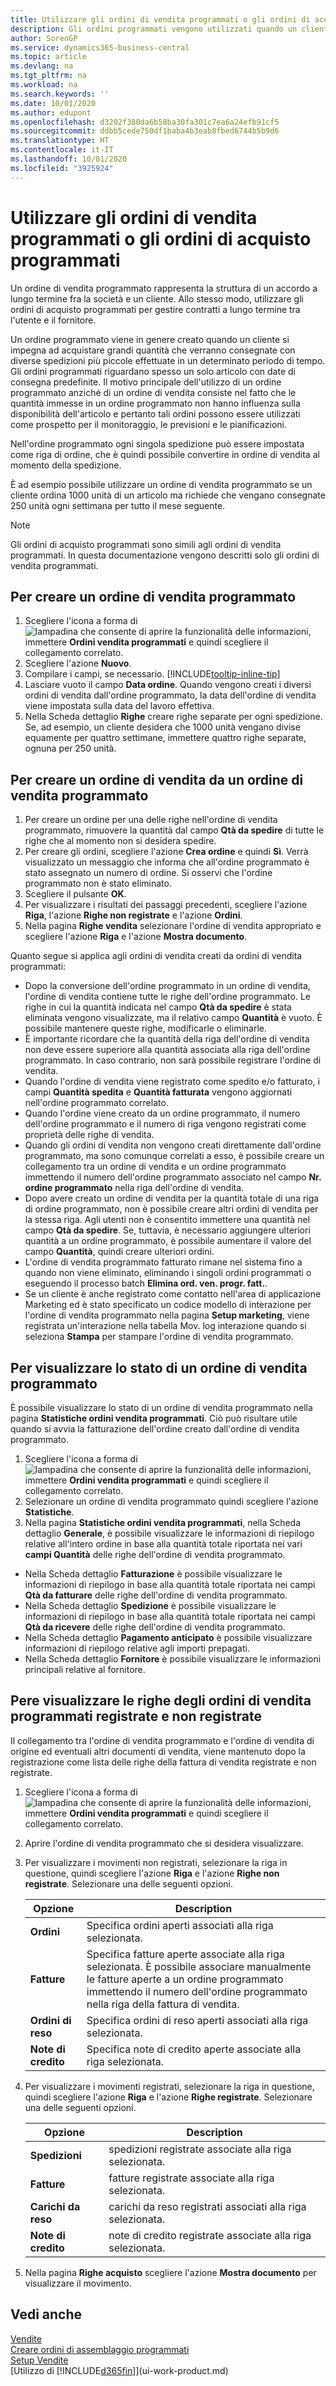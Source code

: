 ```yaml
---
title: Utilizzare gli ordini di vendita programmati o gli ordini di acquisto
description: Gli ordini programmati vengono utilizzati quando un cliente si impegna ad acquistare grandi quantità che verranno consegnate con diverse spedizioni più piccole effettuate in un determinato periodo di tempo. Lo stesso vale per l'acquisto.
author: SorenGP
ms.service: dynamics365-business-central
ms.topic: article
ms.devlang: na
ms.tgt_pltfrm: na
ms.workload: na
ms.search.keywords: ''
ms.date: 10/01/2020
ms.author: edupont
ms.openlocfilehash: d3202f380da6b58ba30fa301c7ea6a24efb91cf5
ms.sourcegitcommit: ddbb5cede750df1baba4b3eab8fbed6744b5b9d6
ms.translationtype: HT
ms.contentlocale: it-IT
ms.lasthandoff: 10/01/2020
ms.locfileid: "3925924"
---
```

# <a name="work-with-blanket-sales-orders-or-blanket-purchase-orders"></a>Utilizzare gli ordini di vendita programmati o gli ordini di acquisto programmati

Un ordine di vendita programmato rappresenta la struttura di un accordo a lungo termine fra la società e un cliente. Allo stesso modo, utilizzare gli ordini di acquisto programmati per gestire contratti a lungo termine tra l'utente e il fornitore.

Un ordine programmato viene in genere creato quando un cliente si impegna ad acquistare grandi quantità che verranno consegnate con diverse spedizioni più piccole effettuate in un determinato periodo di tempo. Gli ordini programmati riguardano spesso un solo articolo con date di consegna predefinite. Il motivo principale dell'utilizzo di un ordine programmato anziché di un ordine di vendita consiste nel fatto che le quantità immesse in un ordine programmato non hanno influenza sulla disponibilità dell'articolo e pertanto tali ordini possono essere utilizzati come prospetto per il monitoraggio, le previsioni e le pianificazioni.

Nell'ordine programmato ogni singola spedizione può essere impostata come riga di ordine, che è quindi possibile convertire in ordine di vendita al momento della spedizione.

È ad esempio possibile utilizzare un ordine di vendita programmato se un cliente ordina 1000 unità di un articolo ma richiede che vengano consegnate 250 unità ogni settimana per tutto il mese seguente.

> [!NOTE]
> Gli ordini di acquisto programmati sono simili agli ordini di vendita programmati. In questa documentazione vengono descritti solo gli ordini di vendita programmati.

## <a name="to-create-a-blanket-sales-order"></a>Per creare un ordine di vendita programmato

1. Scegliere l'icona a forma di ![lampadina che consente di aprire la funzionalità delle informazioni](media/ui-search/search_small.png "Informazioni sull'operazione che si desidera eseguire"), immettere **Ordini vendita programmati** e quindi scegliere il collegamento correlato.  
2. Scegliere l'azione **Nuovo**.  
3. Compilare i campi, se necessario. [!INCLUDE[tooltip-inline-tip](includes/tooltip-inline-tip_md.md)]
4. Lasciare vuoto il campo **Data ordine**. Quando vengono creati i diversi ordini di vendita dall'ordine programmato, la data dell'ordine di vendita viene impostata sulla data del lavoro effettiva.
5. Nella Scheda dettaglio **Righe** creare righe separate per ogni spedizione. Se, ad esempio, un cliente desidera che 1000 unità vengano divise equamente per quattro settimane, immettere quattro righe separate, ognuna per 250 unità.  

## <a name="to-create-a-sales-order-from-a-blanket-sales-order"></a>Per creare un ordine di vendita da un ordine di vendita programmato  

1. Per creare un ordine per una delle righe nell'ordine di vendita programmato, rimuovere la quantità dal campo **Qtà da spedire** di tutte le righe che al momento non si desidera spedire.  
2. Per creare gli ordini, scegliere l'azione **Crea ordine** e quindi **Sì**. Verrà visualizzato un messaggio che informa che all'ordine programmato è stato assegnato un numero di ordine. Si osservi che l'ordine programmato non è stato eliminato.  
3. Scegliere il pulsante **OK**.  
4. Per visualizzare i risultati dei passaggi precedenti, scegliere l'azione **Riga**, l'azione **Righe non registrate** e l'azione **Ordini**.  
5. Nella pagina **Righe vendita** selezionare l'ordine di vendita appropriato e scegliere l'azione **Riga** e l'azione **Mostra documento**.  

Quanto segue si applica agli ordini di vendita creati da ordini di vendita programmati:  

- Dopo la conversione dell'ordine programmato in un ordine di vendita, l'ordine di vendita contiene tutte le righe dell'ordine programmato. Le righe in cui la quantità indicata nel campo **Qtà da spedire** è stata eliminata vengono visualizzate, ma il relativo campo **Quantità** è vuoto. È possibile mantenere queste righe, modificarle o eliminarle.  
- È importante ricordare che la quantità della riga dell'ordine di vendita non deve essere superiore alla quantità associata alla riga dell'ordine programmato. In caso contrario, non sarà possibile registrare l'ordine di vendita.  
- Quando l'ordine di vendita viene registrato come spedito e/o fatturato, i campi **Quantità spedita** e **Quantità fatturata** vengono aggiornati nell'ordine programmato correlato.  
- Quando l'ordine viene creato da un ordine programmato, il numero dell'ordine programmato e il numero di riga vengono registrati come proprietà delle righe di vendita.  
- Quando gli ordini di vendita non vengono creati direttamente dall'ordine programmato, ma sono comunque correlati a esso, è possibile creare un collegamento tra un ordine di vendita e un ordine programmato immettendo il numero dell'ordine programmato associato nel campo **Nr. ordine programmato** nella riga dell'ordine di vendita.  
- Dopo avere creato un ordine di vendita per la quantità totale di una riga di ordine programmato, non è possibile creare altri ordini di vendita per la stessa riga. Agli utenti non è consentito immettere una quantità nel campo **Qtà da spedire**. Se, tuttavia, è necessario aggiungere ulteriori quantità a un ordine programmato, è possibile aumentare il valore del campo **Quantità**, quindi creare ulteriori ordini.  
- L'ordine di vendita programmato fatturato rimane nel sistema fino a quando non viene eliminato, eliminando i singoli ordini programmati o eseguendo il processo batch **Elimina ord. ven. progr. fatt.**.  
- Se un cliente è anche registrato come contatto nell'area di applicazione Marketing ed è stato specificato un codice modello di interazione per l'ordine di vendita programmato nella pagina **Setup marketing**, viene registrata un'interazione nella tabella Mov. log interazione quando si seleziona **Stampa** per stampare l'ordine di vendita programmato.

## <a name="to-view-the-status-of-a-blanket-sales-order"></a>Per visualizzare lo stato di un ordine di vendita programmato  
È possibile visualizzare lo stato di un ordine di vendita programmato nella pagina **Statistiche ordini vendita programmati**. Ciò può risultare utile quando si avvia la fatturazione dell'ordine creato dall'ordine di vendita programmato.  

1.  Scegliere l'icona a forma di ![lampadina che consente di aprire la funzionalità delle informazioni](media/ui-search/search_small.png "Informazioni sull'operazione che si desidera eseguire"), immettere **Ordini vendita programmati** e quindi scegliere il collegamento correlato.  
2.  Selezionare un ordine di vendita programmato quindi scegliere l'azione **Statistiche**.  
3.  Nella pagina **Statistiche ordini vendita programmati**, nella Scheda dettaglio **Generale**, è possibile visualizzare le informazioni di riepilogo relative all'intero ordine in base alla quantità totale riportata nei vari **campi Quantità** delle righe dell'ordine di vendita programmato.  

- Nella Scheda dettaglio **Fatturazione** è possibile visualizzare le informazioni di riepilogo in base alla quantità totale riportata nei campi **Qtà da fatturare** delle righe dell'ordine di vendita programmato.  
- Nella Scheda dettaglio **Spedizione** è possibile visualizzare le informazioni di riepilogo in base alla quantità totale riportata nei campi **Qtà da ricevere** delle righe dell'ordine di vendita programmato.  
- Nella Scheda dettaglio **Pagamento anticipato** è possibile visualizzare informazioni di riepilogo relative agli importi prepagati.  
- Nella Scheda dettaglio **Fornitore** è possibile visualizzare le informazioni principali relative al fornitore.    

## <a name="to-view-unposted-and-posted-blanket-sales-order-lines"></a>Pere visualizzare le righe degli ordini di vendita programmati registrate e non registrate   
Il collegamento tra l'ordine di vendita programmato e l'ordine di vendita di origine ed eventuali altri documenti di vendita, viene mantenuto dopo la registrazione come lista delle righe della fattura di vendita registrate e non registrate.  

1. Scegliere l'icona a forma di ![lampadina che consente di aprire la funzionalità delle informazioni](media/ui-search/search_small.png "Informazioni sull'operazione che si desidera eseguire"), immettere **Ordini vendita programmati** e quindi scegliere il collegamento correlato.
2. Aprire l'ordine di vendita programmato che si desidera visualizzare.
3. Per visualizzare i movimenti non registrati, selezionare la riga in questione, quindi scegliere l'azione **Riga** e l'azione **Righe non registrate**. Selezionare una delle seguenti opzioni.  

    |Opzione|Description|
    |--|--|
    |**Ordini**|Specifica ordini aperti associati alla riga selezionata.|
    |**Fatture**|Specifica fatture aperte associate alla riga selezionata. È possibile associare manualmente le fatture aperte a un ordine programmato immettendo il numero dell'ordine programmato nella riga della fattura di vendita.|
    |**Ordini di reso**|Specifica ordini di reso aperti associati alla riga selezionata.|
    |**Note di credito**|Specifica note di credito aperte associate alla riga selezionata.|

4. Per visualizzare i movimenti registrati, selezionare la riga in questione, quindi scegliere l'azione **Riga** e l'azione **Righe registrate**. Selezionare una delle seguenti opzioni.  

    |Opzione|Description|
    |---|----|
    |**Spedizioni**|spedizioni registrate associate alla riga selezionata.|
    |**Fatture**|fatture registrate associate alla riga selezionata.|
    |**Carichi da reso**|carichi da reso registrati associati alla riga selezionata.|
    |**Note di credito**|note di credito registrate associate alla riga selezionata.|

5. Nella pagina **Righe acquisto** scegliere l'azione **Mostra documento** per visualizzare il movimento.

## <a name="see-also"></a>Vedi anche

[Vendite](sales-manage-sales.md)  
[Creare ordini di assemblaggio programmati](assembly-how-to-create-blanket-assembly-orders.md)  
[Setup Vendite](sales-setup-sales.md)  
[Utilizzo di [!INCLUDE[d365fin](includes/d365fin_md.md)]](ui-work-product.md)
